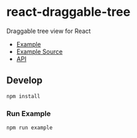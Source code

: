 # react-draggable-tree

Draggable tree view for React

* [Example](https://sketchglass.github.io/react-draggable-tree/example.html)
* [Example Source](example/example.tsx)
* [API](lib/index.d.ts)

## Develop

```
npm install
```

### Run Example

```
npm run example
```
